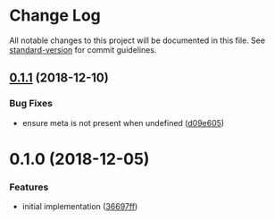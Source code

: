# Change Log

All notable changes to this project will be documented in this file. See [standard-version](https://github.com/conventional-changelog/standard-version) for commit guidelines.

<a name="0.1.1"></a>
## [0.1.1](https://github.com/ipfs-shipyard/js-versidag/compare/v0.1.0...v0.1.1) (2018-12-10)


### Bug Fixes

* ensure meta is not present when undefined ([d09e605](https://github.com/ipfs-shipyard/js-versidag/commit/d09e605))



<a name="0.1.0"></a>
# 0.1.0 (2018-12-05)


### Features

* initial implementation ([36697ff](https://github.com/ipfs-shipyard/js-versidag/commit/36697ff))
